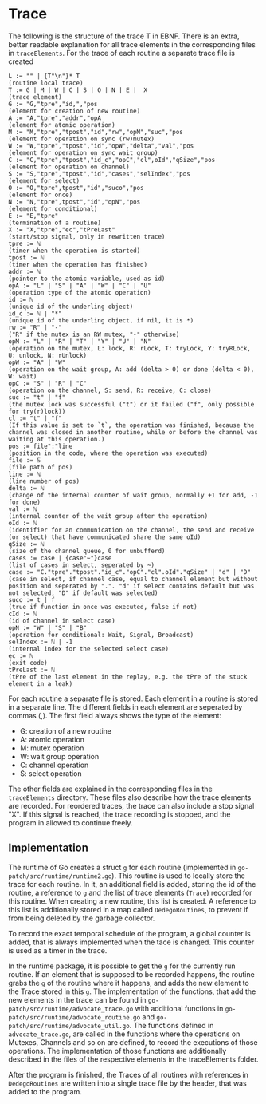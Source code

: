 # Trace

The following is the structure of the trace T in EBNF. There is an extra,
better readable
explanation for all trace elements in the corresponding files in `traceElements`.
For the trace of each routine a separate trace file is created
```
L := "" | {T"\n"}* T                                                     (routine local trace)
T := G | M | W | C | S | O | N | E |  X                                  (trace element)
G := "G,"tpre","id,","pos                                                (element for creation of new routine)
A := "A,"tpre","addr","opA                                               (element for atomic operation)
M := "M,"tpre","tpost","id","rw","opM","suc","pos                        (element for operation on sync (rw)mutex)
W := "W,"tpre","tpost","id","opW","delta","val","pos                     (element for operation on sync wait group)
C := "C,"tpre","tpost","id_c","opC","cl",oId","qSize","pos               (element for operation on channel)
S := "S,"tpre","tpost","id","cases","selIndex","pos                      (element for select)
O := "O,"tpre",tpost","id","suco","pos                                   (element for once)
N := "N,"tpre",tpost","id","opN","pos                                    (element for conditional)
E := "E,"tpre"                                                           (termination of a routine)
X := "X,"tpre","ec","tPreLast"                                           (start/stop signal, only in rewritten trace)
tpre := ℕ                                                                (timer when the operation is started)
tpost := ℕ                                                               (timer when the operation has finished)
addr := ℕ                                                                (pointer to the atomic variable, used as id)
opA := "L" | "S" | "A" | "W" | "C" | "U"                                 (operation type of the atomic operation)
id := ℕ                                                                  (unique id of the underling object)
id_c := ℕ | "*"                                                          (unique id of the underling object, if nil, it is *)
rw := "R" | "-"                                                          ("R" if the mutex is an RW mutex, "-" otherwise)
opM := "L" | "R" | "T" | "Y" | "U" | "N"                                 (operation on the mutex, L: lock, R: rLock, T: tryLock, Y: tryRLock, U: unlock, N: rUnlock)
opW := "A" | "W"                                                         (operation on the wait group, A: add (delta > 0) or done (delta < 0), W: wait)
opC := "S" | "R" | "C"                                                   (operation on the channel, S: send, R: receive, C: close)
suc := "t" | "f"                                                         (the mutex lock was successful ("t") or it failed ("f", only possible for try(r)lock))
cl := "t" | "f"                                                          (If this value is set to `t`, the operation was finished, because the channel was closed in another routine, while or before the channel was waiting at this operation.)
pos := file":"line                                                       (position in the code, where the operation was executed)
file := 𝕊                                                                (file path of pos)
line := ℕ                                                                (line number of pos)
delta := ℕ                                                               (change of the internal counter of wait group, normally +1 for add, -1 for done)
val := ℕ                                                                 (internal counter of the wait group after the operation)
oId := ℕ                                                                 (identifier for an communication on the channel, the send and receive (or select) that have communicated share the same oId)
qSize := ℕ                                                               (size of the channel queue, 0 for unbufferd)
cases := case | {case"~"}case                                            (list of cases in select, seperated by ~)
case := "C."tpre"."tpost"."id_c"."opC"."cl".oId"."qSize" | "d" | "D"     (case in select, if channel case, equal to channel element but without position and seperated by ".". "d" if select contains default but was not selected, "D" if default was selected)
suco := t | f                                                            (true if function in once was executed, false if not)
cId := ℕ                                                                 (id of channel in select case)
opN := "W" | "S" | "B"                                                   (operation for conditional: Wait, Signal, Broadcast)
selIndex := ℕ | -1                                                       (internal index for the selected select case)
ec := ℕ                                                                  (exit code)
tPreLast := ℕ                                                            (tPre of the last element in the replay, e.g. the tPre of the stuck element in a leak)
```

For each routine a separate file is stored.
Each element in a routine is stored in a separate line.
The different fields in each element are seperated by
commas (,). The first field always shows the type of the element:

- G: creation of a new routine
- A: atomic operation
- M: mutex operation
- W: wait group operation
- C: channel operation
- S: select operation

The other fields are explained in the corresponding files in the `traceElements` directory.
These files also describe how the trace elements are recorded.
For reordered traces, the trace can also include a stop signal "X".
If this signal is reached, the trace recording is stopped, and the
program in allowed to continue freely.

## Implementation
The runtime of Go creates a struct `g` for each routine (implemented in `go-patch/src/runtime/runtime2.go`). This routine is used to locally store the trace for each routine.
In it, an additional field is added, storing the id of the routine, a reference to `g` and the list of trace elements (`Trace`) recorded for this routine. When creating a new routine, this list is created. A reference to this list is additionally stored in a map called `DedegoRoutines`, to prevent if from being deleted by the garbage collector.

To record the exact temporal schedule of the program, a global counter is added,
that is always implemented when the tace is changed. This counter is used as
a timer in the trace.

In the runtime package, it is possible to get the `g` for the currently run routine. If an element that is supposed to be recorded happens, the routine grabs the `g` of the routine where it happens, and adds the new element to the Trace stored in this `g`. The implementation of the functions, that add the new elements in the trace can be found in `go-patch/src/runtime/advocate_trace.go` with additional functions in `go-patch/src/runtime/advocate_routine.go` and `go-patch/src/runtime/advocate_util.go`. The functions defined in `advocate_trace.go`, are called in the functions where the operations on Mutexes, Channels and so on are defined, to record the executions of those operations. The implementation of those functions are additionally described in the files of the respective elements in the traceElements folder.

After the program is finished, the Traces of all routines with references in `DedegoRoutines` are written into a single trace file by the header, that was
added to the program.